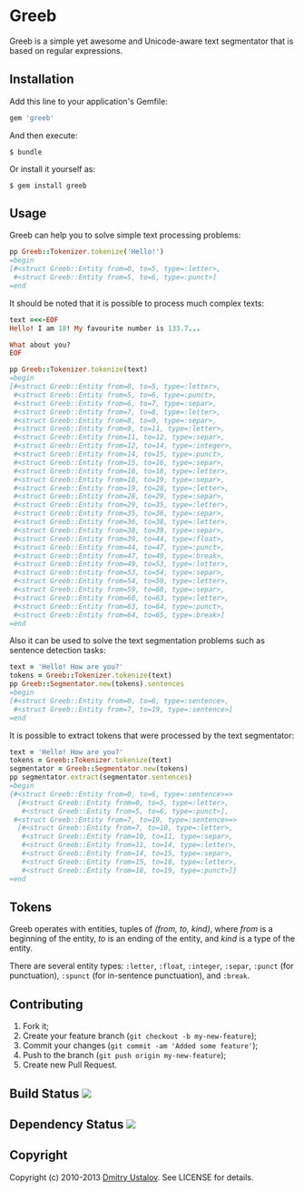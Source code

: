Greeb
=====

Greeb is a simple yet awesome and Unicode-aware text segmentator
that is based on regular expressions.

## Installation

Add this line to your application's Gemfile:

```ruby
gem 'greeb'
```

And then execute:

    $ bundle

Or install it yourself as:

    $ gem install greeb

## Usage

Greeb can help you to solve simple text processing problems:

```ruby
pp Greeb::Tokenizer.tokenize('Hello!')
=begin
[#<struct Greeb::Entity from=0, to=5, type=:letter>,
 #<struct Greeb::Entity from=5, to=6, type=:punct>]
=end
```

It should be noted that it is possible to process much complex texts:

```ruby
text =<<-EOF
Hello! I am 18! My favourite number is 133.7...

What about you?
EOF

pp Greeb::Tokenizer.tokenize(text)
=begin
[#<struct Greeb::Entity from=0, to=5, type=:letter>,
 #<struct Greeb::Entity from=5, to=6, type=:punct>,
 #<struct Greeb::Entity from=6, to=7, type=:separ>,
 #<struct Greeb::Entity from=7, to=8, type=:letter>,
 #<struct Greeb::Entity from=8, to=9, type=:separ>,
 #<struct Greeb::Entity from=9, to=11, type=:letter>,
 #<struct Greeb::Entity from=11, to=12, type=:separ>,
 #<struct Greeb::Entity from=12, to=14, type=:integer>,
 #<struct Greeb::Entity from=14, to=15, type=:punct>,
 #<struct Greeb::Entity from=15, to=16, type=:separ>,
 #<struct Greeb::Entity from=16, to=18, type=:letter>,
 #<struct Greeb::Entity from=18, to=19, type=:separ>,
 #<struct Greeb::Entity from=19, to=28, type=:letter>,
 #<struct Greeb::Entity from=28, to=29, type=:separ>,
 #<struct Greeb::Entity from=29, to=35, type=:letter>,
 #<struct Greeb::Entity from=35, to=36, type=:separ>,
 #<struct Greeb::Entity from=36, to=38, type=:letter>,
 #<struct Greeb::Entity from=38, to=39, type=:separ>,
 #<struct Greeb::Entity from=39, to=44, type=:float>,
 #<struct Greeb::Entity from=44, to=47, type=:punct>,
 #<struct Greeb::Entity from=47, to=49, type=:break>,
 #<struct Greeb::Entity from=49, to=53, type=:letter>,
 #<struct Greeb::Entity from=53, to=54, type=:separ>,
 #<struct Greeb::Entity from=54, to=59, type=:letter>,
 #<struct Greeb::Entity from=59, to=60, type=:separ>,
 #<struct Greeb::Entity from=60, to=63, type=:letter>,
 #<struct Greeb::Entity from=63, to=64, type=:punct>,
 #<struct Greeb::Entity from=64, to=65, type=:break>]
=end
```

Also it can be used to solve the text segmentation problems
such as sentence detection tasks:

```ruby
text = 'Hello! How are you?'
tokens = Greeb::Tokenizer.tokenize(text)
pp Greeb::Segmentator.new(tokens).sentences
=begin
[#<struct Greeb::Entity from=0, to=6, type=:sentence>,
 #<struct Greeb::Entity from=7, to=19, type=:sentence>]
=end
```

It is possible to extract tokens that were processed by the text
segmentator:

```ruby
text = 'Hello! How are you?'
tokens = Greeb::Tokenizer.tokenize(text)
segmentator = Greeb::Segmentator.new(tokens)
pp segmentator.extract(segmentator.sentences)
=begin
{#<struct Greeb::Entity from=0, to=6, type=:sentence>=>
  [#<struct Greeb::Entity from=0, to=5, type=:letter>,
   #<struct Greeb::Entity from=5, to=6, type=:punct>],
 #<struct Greeb::Entity from=7, to=19, type=:sentence>=>
  [#<struct Greeb::Entity from=7, to=10, type=:letter>,
   #<struct Greeb::Entity from=10, to=11, type=:separ>,
   #<struct Greeb::Entity from=11, to=14, type=:letter>,
   #<struct Greeb::Entity from=14, to=15, type=:separ>,
   #<struct Greeb::Entity from=15, to=18, type=:letter>,
   #<struct Greeb::Entity from=18, to=19, type=:punct>]}
=end
```

## Tokens

Greeb operates with entities, tuples of *(from, to, kind)*, where
*from* is a beginning of the entity, *to* is an ending of the entity,
and *kind* is a type of the entity.

There are several entity types: `:letter`, `:float`, `:integer`,
`:separ`, `:punct` (for punctuation), `:spunct` (for in-sentence
punctuation), and `:break`.

## Contributing

1. Fork it;
2. Create your feature branch (`git checkout -b my-new-feature`);
3. Commit your changes (`git commit -am 'Added some feature'`);
4. Push to the branch (`git push origin my-new-feature`);
5. Create new Pull Request.

## Build Status [<img src="https://secure.travis-ci.org/ustalov/greeb.png"/>](http://travis-ci.org/ustalov/greeb)

## Dependency Status [<img src="https://gemnasium.com/ustalov/greeb.png"/>](https://gemnasium.com/ustalov/greeb)

## Copyright

Copyright (c) 2010-2013 [Dmitry Ustalov]. See LICENSE for details.

[Dmitry Ustalov]: http://eveel.ru
